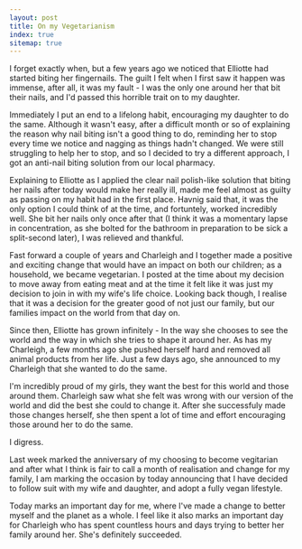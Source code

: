 ```yaml
---
layout: post
title: On my Vegetarianism
index: true
sitemap: true
---
```


I forget exactly when, but a few years ago we noticed that Elliotte had started biting her fingernails. The guilt I felt when I first saw it happen was immense, after all, it was my fault - I was the only one around her that bit their nails, and I'd passed this horrible trait on to my daughter.

Immediately I put an end to a lifelong habit, encouraging my daughter to do the same. Although it wasn't easy, after a difficult month or so of explaining the reason why nail biting isn't a good thing to do, reminding her to stop every time we notice and nagging as things hadn't changed. We were still struggling to help her to stop, and so I decided to try a different approach, I got an anti-nail biting solution from our local pharmacy.

Explaining to Elliotte as I applied the clear nail polish-like solution that biting her nails after today would make her really ill, made me feel almost as guilty as passing on my habit had in the first place. Havnig said that, it was the only option I could think of at the time, and fortuntely, worked incredibly well. She bit her nails only once after that (I think it was a momentary lapse in concentration, as she bolted for the bathroom in preparation to be sick a split-second later), I was relieved and thankful.

Fast forward a couple of years and Charleigh and I together made a positive and exciting change that would have an impact on both our children; as a household, we became vegetarian. I posted at the time about my decision to move away from eating meat and at the time it felt like it was just my decision to join in with my wife's life choice. Looking back though, I realise that it was a decision for the greater good of not just our family, but our families impact on the world from that day on.

Since then, Elliotte has grown infinitely - In the way she chooses to see the world and the way in which she tries to shape it around her. As has my Charleigh, a few months ago she pushed herself hard and removed all animal products from her life. Just a few days ago, she announced to my Charleigh that she wanted to do the same.

I'm incredibly proud of my girls, they want the best for this world and those around them. Charleigh saw what she felt was wrong with our version of the world and did the best she could to change it. After she successfuly made those changes herself, she then spent a lot of time and effort encouraging those around her to do the same. 

I digress.

Last week marked the anniversary of my choosing to become vegitarian and after what I think is fair to call a month of realisation and change for my family, I am marking the occasion by today announcing that I have decided to follow suit with my wife and daughter, and adopt a fully vegan lifestyle.

Today marks an important day for me, where I've made a change to better myself and the planet as a whole. I feel like it also marks an important day for Charleigh who has spent countless hours and days trying to better her family around her. She's definitely succeeded.
